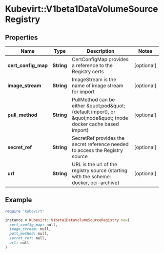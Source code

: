 # Kubevirt::V1beta1DataVolumeSourceRegistry

## Properties

| Name | Type | Description | Notes |
| ---- | ---- | ----------- | ----- |
| **cert_config_map** | **String** | CertConfigMap provides a reference to the Registry certs | [optional] |
| **image_stream** | **String** | ImageStream is the name of image stream for import | [optional] |
| **pull_method** | **String** | PullMethod can be either \&quot;pod\&quot; (default import), or \&quot;node\&quot; (node docker cache based import) | [optional] |
| **secret_ref** | **String** | SecretRef provides the secret reference needed to access the Registry source | [optional] |
| **url** | **String** | URL is the url of the registry source (starting with the scheme: docker, oci-archive) | [optional] |

## Example

```ruby
require 'kubevirt'

instance = Kubevirt::V1beta1DataVolumeSourceRegistry.new(
  cert_config_map: null,
  image_stream: null,
  pull_method: null,
  secret_ref: null,
  url: null
)
```


